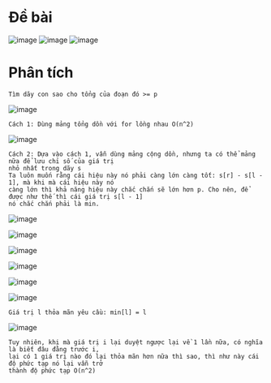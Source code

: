 # Đề bài
![image](https://github.com/VanHoang110802/Competitive_Programming/assets/108053955/9a88d503-dabb-4931-a0b4-30c1a9eedf56)
![image](https://github.com/VanHoang110802/Competitive_Programming/assets/108053955/e4446401-b12f-446a-919a-b2cf47963253)
![image](https://github.com/VanHoang110802/Competitive_Programming/assets/108053955/2d6b533f-b7f5-46cd-a634-710a4a931011)

# Phân tích
```
Tìm dãy con sao cho tổng của đoạn đó >= p
```
![image](https://github.com/VanHoang110802/Competitive_Programming/assets/108053955/2aec3edb-0cd6-4777-8d46-19da7c5632a2)

```
Cách 1: Dùng mảng tổng dồn với for lồng nhau O(n^2)
```
![image](https://github.com/VanHoang110802/Competitive_Programming/assets/108053955/30cde3fa-ce5c-4402-b01f-b6235973dfd2)

```
Cách 2: Dựa vào cách 1, vẫn dùng mảng cộng dồn, nhưng ta có thể mảng nữa để lưu chỉ số của giá trị
nhỏ nhất trong dãy s
Ta luôn muốn rằng cái hiệu này nó phải càng lớn càng tốt: s[r] - s[l - 1], mà khi mà cái hiệu này nó
càng lớn thì khả năng hiệu này chắc chắn sẽ lớn hơn p. Cho nên, để được như thế thì cái giá trị s[l - 1]
nó chắc chắn phải là min.
```
![image](https://github.com/VanHoang110802/Competitive_Programming/assets/108053955/66fda02b-6068-400e-a18d-06dedd581231)

![image](https://github.com/VanHoang110802/Competitive_Programming/assets/108053955/f5b25bba-a34a-4fd4-b7b5-e4e000668918)

![image](https://github.com/VanHoang110802/Competitive_Programming/assets/108053955/ee758742-e34e-42fe-8d96-73244acd15f2)

![image](https://github.com/VanHoang110802/Competitive_Programming/assets/108053955/6cea246b-e48e-4090-a394-0c56aeac6845)

![image](https://github.com/VanHoang110802/Competitive_Programming/assets/108053955/f5fbc592-30a6-417c-b46a-6de62fb5f483)

![image](https://github.com/VanHoang110802/Competitive_Programming/assets/108053955/e0117c73-0287-4700-8be7-f6007894ff5f)

```
Giá trị l thỏa mãn yêu cầu: min[l] = l
```
![image](https://github.com/VanHoang110802/Competitive_Programming/assets/108053955/9ae0e1b9-e5b7-4cbc-be7a-d5e7e6ca9476)

```
Tuy nhiên, khi mà giá trị i lại duyệt ngược lại về 1 lần nữa, có nghĩa là biết đâu đằng trước i,
lại có 1 giá trị nào đó lại thỏa mãn hơn nữa thì sao, thì như này cái độ phức tạp nó lại vẫn trở
thành độ phức tạp O(n^2)
```


